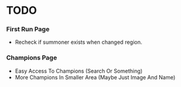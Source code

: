 # TODO

### First Run Page
- Recheck if summoner exists when changed region.

### Champions Page
- Easy Access To Champions (Search Or Something)
- More Champions In Smaller Area (Maybe Just Image And Name)
